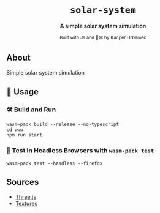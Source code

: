 <div align="center">

  <h1><code>solar-system</code></h1>

  <strong>A simple solar system simulation</strong>

  <sub>Built with Js and 🦀🕸 by Kacper Urbaniec</sub>
</div>

## About
Simple solar system simulation

## 🚴 Usage

### 🛠️ Build and Run

```
wasm-pack build --release --no-typescript
cd www
npm run start
```

### 🔬 Test in Headless Browsers with `wasm-pack test`

```
wasm-pack test --headless --firefox
```

## Sources
* [Three.js](https://threejs.org/)
* [Textures](https://www.solarsystemscope.com/textures/)
